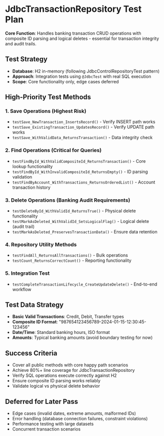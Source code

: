 # JdbcTransactionRepository Test Plan

**Core Function**: Handles banking transaction CRUD operations with composite ID parsing and logical deletes - essential for transaction integrity and audit trails.

## Test Strategy
- **Database**: H2 in-memory (following JdbcControlRepositoryTest pattern)
- **Approach**: Integration tests using `@JdbcTest` with real SQL execution
- **Scope**: Core functionality only, edge cases deferred

## High-Priority Test Methods

### 1. **Save Operations** (Highest Risk)
- `testSave_NewTransaction_InsertsRecord()` - Verify INSERT path works
- `testSave_ExistingTransaction_UpdatesRecord()` - Verify UPDATE path works
- `testSave_WithValidData_ReturnsTransaction()` - Data integrity check

### 2. **Find Operations** (Critical for Queries)
- `testFindById_WithValidCompositeId_ReturnsTransaction()` - Core lookup functionality
- `testFindById_WithInvalidCompositeId_ReturnsEmpty()` - ID parsing validation
- `testFindByAccount_WithTransactions_ReturnsOrderedList()` - Account transaction history

### 3. **Delete Operations** (Banking Audit Requirements)
- `testDeleteById_WithValidId_ReturnsTrue()` - Physical delete functionality
- `testMarkAsDeleted_WithValidId_SetsLogicalFlag()` - Logical delete (audit trail)
- `testMarkAsDeleted_PreservesTransactionData()` - Ensure data retention

### 4. **Repository Utility Methods**
- `testFindAll_ReturnsAllTransactions()` - Bulk operations
- `testCount_ReturnsCorrectCount()` - Reporting functionality

### 5. **Integration Test**
- `testCompleteTransactionLifecycle_CreateUpdateDelete()` - End-to-end workflow

## Test Data Strategy
- **Basic Valid Transactions**: Credit, Debit, Transfer types
- **Composite ID Format**: "987654123456789-2024-01-15-12:30:45-123456"
- **Date/Time**: Standard banking hours, ISO format
- **Amounts**: Typical banking amounts (avoid boundary testing for now)

## Success Criteria
- Cover all public methods with core happy path scenarios
- Achieve 80%+ line coverage for JdbcTransactionRepository
- Verify SQL operations execute correctly against H2
- Ensure composite ID parsing works reliably
- Validate logical vs physical delete behavior

## Deferred for Later Pass
- Edge cases (invalid dates, extreme amounts, malformed IDs)  
- Error handling (database connection failures, constraint violations)
- Performance testing with large datasets
- Concurrent transaction scenarios
